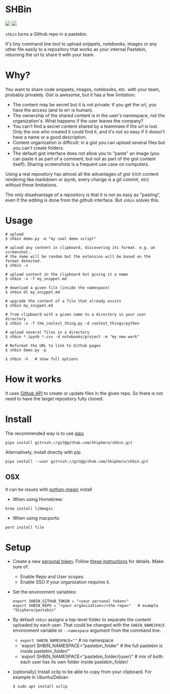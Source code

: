 # SHBin

![](https://github.com/Shiphero/shbin/actions/workflows/pytest.yml/badge.svg)
![](https://github.com/Shiphero/shbin/actions/workflows/black.yml/badge.svg)

`shbin` turns a Github repo in a pastebin. 

It's tiny command line tool to upload snippets, notebooks, images or any other file easily to a repository that works as your internal Pastebin, returning the url to share it with your team.


# Why? 

You want to share code snippets, images, notebooks, etc. with your team, probably privately. Gist is awesome, but it has a few limitation:

- The content may be secret but it is not private: if you get the url, you have the access (and to err is human). 
- The ownership of the shared content is in the user's namespace, not the organization's. What happens if the user leaves the company? 
- You can't find a secret content shared by a teammate if the url is lost. Only the one who created it could find it, and it's not so easy if it doesn't have a name or a good description. 
- Content organization is difficult: in a gist you can upload several files but you can't create folders.
- The default gist interface does not allow you to "paste" an image (you can paste it as part of a comment, but not as part of the gist content itself). Sharing screenshots is a frequent use case on computers. 

Using a real repository has almost all the advantages of gist (rich content rendering like markdown or ipynb, every change is a git commit, etc) without these limitations. 

The only disadvantage of a repository is that it is not as easy as "pasting", even if the editing is done from the github interface. But `shbin` solves this. 


# Usage

```console
# upload 
$ shbin demo.py -m "my cool demo script"         

# upload any content in clipboard, discovering its format. e.g. an screenshot. 
# the name will be random but the extension will be based on the format detected.
$ shbin -x          

# upload content in the clipboard but giving it a name
$ shbin -x -f my_snippet.md 

# download a given file (inside the namespace)
$ shbin dl my_snippet.md     

# upgrade the content of a file that already exists
$ shbin my_snippet.md

# from clipboard with a given name to a directory in your user directory
$ shbin -x -f the_coolest_thing.py -d coolest_things/python

# upload several files in a directory
$ shbin *.ipynb *.csv -d notebooks/project -m "my new work"   

# Reformat the URL to link to Github pages
$ shbin demo.py -p

$ shbin -h   # show full options
```


# How it works

It uses [Github API](https://docs.github.com/en/rest/repos/contents?apiVersion=2022-11-28#create-or-update-file-contents) to create or update files in the given repo. So there is not need to have the target repository fully cloned.  


# Install

The recommended way is to use [pipx](https://pypa.github.io/pipx/)

```console
pipx install git+ssh://git@github.com/Shiphero/shbin.git
```

Alternatively, install directly with pip

```console
pipx install --user git+ssh://git@github.com/Shiphero/shbin.git
```

## OSX
It can be issues with [python-magic](https://github.com/ahupp/python-magic#osx) install

- When using Homebrew: 

```console
brew install libmagic
```

- When using macports: 

```console
port install file
```

# Setup

- Create a new [personal token](https://github.com/settings/tokens). Follow [these instructions](https://docs.github.com/en/authentication/keeping-your-account-and-data-secure/creating-a-personal-access-token) for details. Make sure of:
    
  - Enable Repo and User scopes
  - Enable SSO if your organization requires it. 

- Set the environment variables:
    
    ```
    export SHBIN_GITHUB_TOKEN = "<your personal token>"
    export SHBIN_REPO = "<your organization>/<the repo>"   # example "Shiphero/pastebin"   
    ```

- By default `shbin` assigns a top-level folder to separate the content uploaded by each user. That could be changed with the `SHBIN_NAMESPACE` environment variable or `--namespace` argument from the command line.

  -  `export SHBIN_NAMESPACE=""`        # no namespace
  -  `export SHBIN_NAMESPACE="pastebin_folder"  # the full pastebin is inside pastebin_folder/" 
  - `export SHBIN_NAMESPACE="pastebin_folder/{user}"   # mix of both: each user has its own folder inside pastebin_folder/

- [optionally] Install xclip to be able to copy from your clipboard. For example in Ubuntu/Debian
  
  ```console
  $ sudo apt install xclip
  ```
